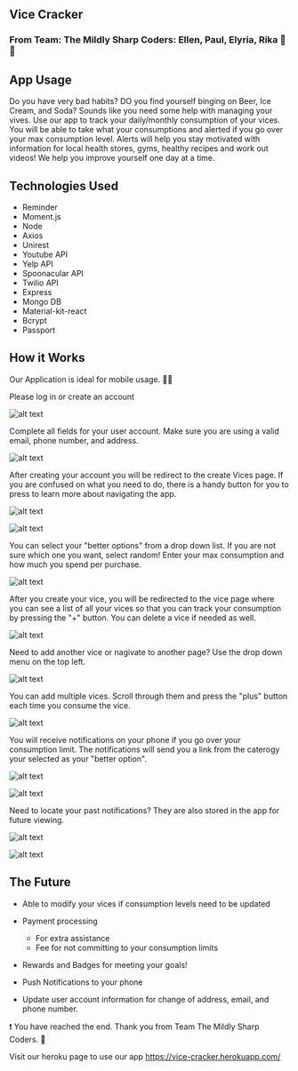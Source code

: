 ## Vice Cracker
### From Team: The Mildly Sharp Coders: Ellen, Paul, Elyria, Rika :pizza::beers:

## App Usage
Do you have very bad habits? DO you find yourself binging on Beer, Ice Cream, and Soda? Sounds like you need some help with managing your vives. Use our app to track your daily/monthly consumption of your vices. You will be able to take what your consumptions and alerted if you go over your max consumption level. Alerts will help you stay motivated with information for local health stores, gyms, healthy recipes and work out videos! We help you improve yourself one day at a time.

## Technologies Used
- Reminder
- Moment.js
- Node
- Axios
- Unirest
- Youtube API
- Yelp API
- Spoonacular API
- Twilio API
- Express
- Mongo DB
- Material-kit-react
- Bcrypt
- Passport

## How it Works
Our Application is ideal for mobile usage. :iphone::iphone:

Please log in or create an account

![alt text](client/src/assets/img/vice-login.png "Signin Image")

Complete all fields for your user account. Make sure you are using a valid email, phone number, and address.

![alt text](client/src/assets/img/create-user.png "User Create Image")

After creating your account you will be redirect to the create Vices page. If you are confused on what you need to do, there is a handy button for you to press to learn more about navigating the app. 

![alt text](client/src/assets/img/howitworks.png "Create Vice Image")

![alt text](client/src/assets/img/create-new-vice.png "Create New Vice Image")

You can select your "better options" from a drop down list. If you are not sure which one you want, select random! Enter your max consumption and how much you spend per purchase.

![alt text](client/src/assets/img/create-dropdown.png "Create Dropdown Image")

After you create your vice, you will be redirected to the vice page where you can see a list of all your vices so that you can track your consumption by pressing the "+" button. You can delete a vice if needed as well. 

![alt text](client/src/assets/img/vice-view-1.png "Vice View Image")

Need to add another vice or nagivate to another page? Use the drop down menu on the top left. 

![alt text](client/src/assets/img/dropdown.png "Navi Dropdown Image")

You can add multiple vices. Scroll through them and press the "plus" button each time you consume the vice. 

![alt text](client/src/assets/img/scroll-vices.png "Scroll Vices Image")

You will receive notifications on your phone if you go over your consumption limit. The notifications will send you a link from the caterogy your selected as your "better option".

![alt text](client/src/assets/img/firstmessage.jpg "Notifications Image")

![alt text](client/src/assets/img/secondmessage.jpg "Notifications Image")

Need to locate your past notifications? They are also stored in the app for future viewing. 

![alt text](client/src/assets/img/notifications-1.png "Notifications Image")

![alt text](client/src/assets/img/notifications-2.png "Notifications Image")



## The Future
- Able to modify your vices if consumption levels need to be updated
- Payment processing 
  - For extra assistance
  - Fee for not committing to your consumption limits
  
- Rewards and Badges for meeting your goals!
- Push Notifications to your phone
- Update user account information for change of address, email, and phone number. 

:exclamation: You have reached the end. Thank you from Team The Mildly Sharp Coders. :tada:

Visit our heroku page to use our app
<https://vice-cracker.herokuapp.com/>

